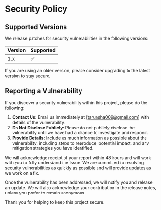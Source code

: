 # Security Policy

## Supported Versions

We release patches for security vulnerabilities in the following versions:

| Version | Supported          |
| ------- | ------------------ |
| 1.x     | :white_check_mark:  |

If you are using an older version, please consider upgrading to the latest version to stay secure.

## Reporting a Vulnerability

If you discover a security vulnerability within this project, please do the following:

1. **Contact Us:** Email us immediately at [tarunsha009@gmail.com] with details of the vulnerability.
2. **Do Not Disclose Publicly:** Please do not publicly disclose the vulnerability until we have had a chance to investigate and respond.
3. **Provide Details:** Include as much information as possible about the vulnerability, including steps to reproduce, potential impact, and any mitigation strategies you have identified.

We will acknowledge receipt of your report within 48 hours and will work with you to fully understand the issue. We are committed to resolving security vulnerabilities as quickly as possible and will provide updates as we work on a fix.

Once the vulnerability has been addressed, we will notify you and release an update. We will also acknowledge your contribution in the release notes, unless you prefer to remain anonymous.

Thank you for helping to keep this project secure.
